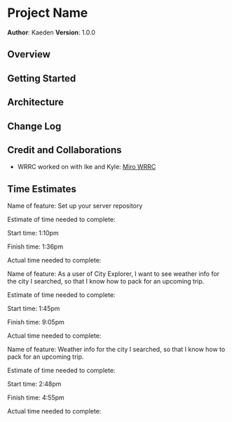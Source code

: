 # Project Name

**Author**: Kaeden
**Version**: 1.0.0

<!-- (increment the patch/fix version number if you make more commits past your first submission) -->

## Overview
<!-- Provide a high level overview of what this application is and why you are building it, beyond the fact that it's an assignment for this class. (i.e. What's your problem domain?) -->

## Getting Started
<!-- What are the steps that a user must take in order to build this app on their own machine and get it running? -->

## Architecture
<!-- Provide a detailed description of the application design. What technologies (languages, libraries, etc) you're using, and any other relevant design information. -->

## Change Log
<!-- Use this area to document the iterative changes made to your application as each feature is successfully implemented. Use time stamps. Here's an example:

01-01-2001 4:59pm - Application now has a fully-functional express server, with a GET route for the location resource. -->

## Credit and Collaborations
<!-- Give credit (and a link) to other people or resources that helped you build this application. -->

- WRRC worked on with Ike and Kyle: [Miro WRRC](https://miro.com/app/board/uXjVMSasG74=/)

## Time Estimates

Name of feature: Set up your server repository

Estimate of time needed to complete:

Start time: 1:10pm

Finish time: 1:36pm

Actual time needed to complete:

Name of feature: As a user of City Explorer, I want to see weather info for the city I searched, so that I know how to pack for an upcoming trip.

Estimate of time needed to complete:

Start time: 1:45pm

Finish time: 9:05pm

Actual time needed to complete:

Name of feature: Weather info for the city I searched, so that I know how to pack for an upcoming trip.

Estimate of time needed to complete:

Start time: 2:48pm

Finish time: 4:55pm

Actual time needed to complete:
